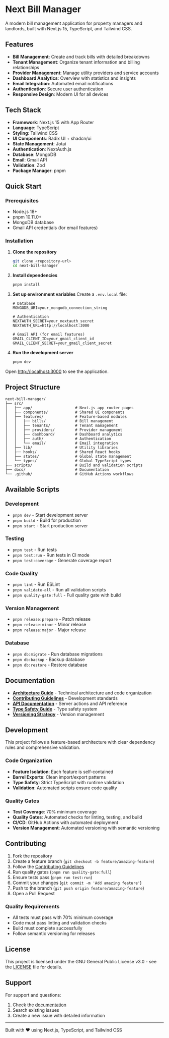 # Next Bill Manager

A modern bill management application for property managers and landlords, built with Next.js 15, TypeScript, and Tailwind CSS.

## Features

- **Bill Management**: Create and track bills with detailed breakdowns
- **Tenant Management**: Organize tenant information and billing relationships
- **Provider Management**: Manage utility providers and service accounts
- **Dashboard Analytics**: Overview with statistics and insights
- **Email Integration**: Automated email notifications
- **Authentication**: Secure user authentication
- **Responsive Design**: Modern UI for all devices

## Tech Stack

- **Framework**: Next.js 15 with App Router
- **Language**: TypeScript
- **Styling**: Tailwind CSS
- **UI Components**: Radix UI + shadcn/ui
- **State Management**: Jotai
- **Authentication**: NextAuth.js
- **Database**: MongoDB
- **Email**: Gmail API
- **Validation**: Zod
- **Package Manager**: pnpm

## Quick Start

### Prerequisites

- Node.js 18+
- pnpm 10.11.0+
- MongoDB database
- Gmail API credentials (for email features)

### Installation

1. **Clone the repository**

   ```bash
   git clone <repository-url>
   cd next-bill-manager
   ```

2. **Install dependencies**

   ```bash
   pnpm install
   ```

3. **Set up environment variables**
   Create a `.env.local` file:

   ```env
   # Database
   MONGODB_URI=your_mongodb_connection_string

   # Authentication
   NEXTAUTH_SECRET=your_nextauth_secret
   NEXTAUTH_URL=http://localhost:3000

   # Gmail API (for email features)
   GMAIL_CLIENT_ID=your_gmail_client_id
   GMAIL_CLIENT_SECRET=your_gmail_client_secret
   ```

4. **Run the development server**
   ```bash
   pnpm dev
   ```

Open [http://localhost:3000](http://localhost:3000) to see the application.

## Project Structure

```
next-bill-manager/
├── src/
│   ├── app/                   # Next.js app router pages
│   ├── components/            # Shared UI components
│   ├── features/              # Feature-based modules
│   │   ├── bills/             # Bill management
│   │   ├── tenants/           # Tenant management
│   │   ├── providers/         # Provider management
│   │   ├── dashboard/         # Dashboard analytics
│   │   ├── auth/              # Authentication
│   │   └── email/             # Email integration
│   ├── lib/                   # Utility libraries
│   ├── hooks/                 # Shared React hooks
│   ├── states/                # Global state management
│   └── types/                 # Global TypeScript types
├── scripts/                   # Build and validation scripts
├── docs/                      # Documentation
└── .github/                   # GitHub Actions workflows
```

## Available Scripts

### Development

- `pnpm dev` - Start development server
- `pnpm build` - Build for production
- `pnpm start` - Start production server

### Testing

- `pnpm test` - Run tests
- `pnpm test:run` - Run tests in CI mode
- `pnpm test:coverage` - Generate coverage report

### Code Quality

- `pnpm lint` - Run ESLint
- `pnpm validate-all` - Run all validation scripts
- `pnpm quality-gate:full` - Full quality gate with build

### Version Management

- `pnpm release:prepare` - Patch release
- `pnpm release:minor` - Minor release
- `pnpm release:major` - Major release

### Database

- `pnpm db:migrate` - Run database migrations
- `pnpm db:backup` - Backup database
- `pnpm db:restore` - Restore database

## Documentation

- **[Architecture Guide](docs/ARCHITECTURE.md)** - Technical architecture and code organization
- **[Contributing Guidelines](docs/CONTRIBUTING.md)** - Development standards
- **[API Documentation](docs/API.md)** - Server actions and API reference
- **[Type Safety Guide](docs/TYPE_SAFETY_GUIDE.md)** - Type safety system
- **[Versioning Strategy](docs/VERSIONING.md)** - Version management

## Development

This project follows a feature-based architecture with clear dependency rules and comprehensive validation.

### Code Organization

- **Feature Isolation**: Each feature is self-contained
- **Barrel Exports**: Clean import/export patterns
- **Type Safety**: Strict TypeScript with runtime validation
- **Validation**: Automated scripts ensure code quality

### Quality Gates

- **Test Coverage**: 70% minimum coverage
- **Quality Gates**: Automated checks for linting, testing, and build
- **CI/CD**: GitHub Actions with automated deployment
- **Version Management**: Automated versioning with semantic versioning

## Contributing

1. Fork the repository
2. Create a feature branch (`git checkout -b feature/amazing-feature`)
3. Follow the [Contributing Guidelines](docs/CONTRIBUTING.md)
4. Run quality gates (`pnpm run quality-gate:full`)
5. Ensure tests pass (`pnpm run test:run`)
6. Commit your changes (`git commit -m 'Add amazing feature'`)
7. Push to the branch (`git push origin feature/amazing-feature`)
8. Open a Pull Request

### Quality Requirements

- All tests must pass with 70% minimum coverage
- Code must pass linting and validation checks
- Build must complete successfully
- Follow semantic versioning for releases

## License

This project is licensed under the GNU General Public License v3.0 - see the [LICENSE](LICENSE) file for details.

## Support

For support and questions:

1. Check the [documentation](docs/)
2. Search existing issues
3. Create a new issue with detailed information

---

Built with ❤️ using Next.js, TypeScript, and Tailwind CSS
